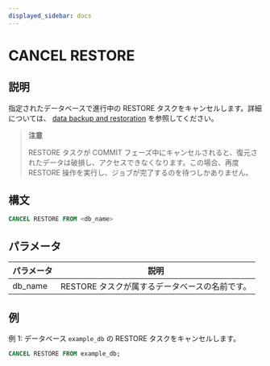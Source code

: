 ```yaml
---
displayed_sidebar: docs
---
```


# CANCEL RESTORE

## 説明

指定されたデータベースで進行中の RESTORE タスクをキャンセルします。詳細については、 [data backup and restoration](../../../administration/management/Backup_and_restore.md) を参照してください。

> **注意**
>
> RESTORE タスクが COMMIT フェーズ中にキャンセルされると、復元されたデータは破損し、アクセスできなくなります。この場合、再度 RESTORE 操作を実行し、ジョブが完了するのを待つしかありません。

## 構文

```SQL
CANCEL RESTORE FROM <db_name>
```

## パラメータ

| **パラメータ** | **説明**                                        |
| ------------- | ------------------------------------------------ |
| db_name       | RESTORE タスクが属するデータベースの名前です。   |

## 例

例 1: データベース `example_db` の RESTORE タスクをキャンセルします。

```SQL
CANCEL RESTORE FROM example_db;
```